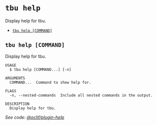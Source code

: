 `tbu help`
==========

Display help for tbu.

* [`tbu help [COMMAND]`](#tbu-help-command)

## `tbu help [COMMAND]`

Display help for tbu.

```
USAGE
  $ tbu help [COMMAND...] [-n]

ARGUMENTS
  COMMAND...  Command to show help for.

FLAGS
  -n, --nested-commands  Include all nested commands in the output.

DESCRIPTION
  Display help for tbu.
```

_See code: [@oclif/plugin-help](https://github.com/oclif/plugin-help/blob/v6.2.6/src/commands/help.ts)_
